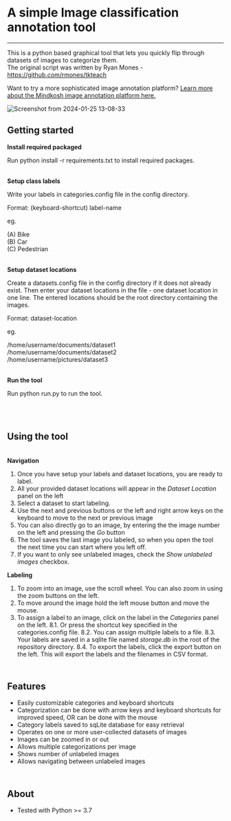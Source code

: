 # A simple Image classification annotation tool
-------------------------------------------------------------

This is a python based graphical tool that lets you quickly flip through datasets of images to categorize them.
\
The original script was written by Ryan Mones - https://github.com/rmones/tkteach

Want to try a more sophisticated image annotation platform? [Learn more about the Mindkosh image annotation platform here.](https://mindkosh.com/annotation-platform/image-annotation.html)

![Screenshot from 2024-01-25 13-08-33](https://github.com/Mindkosh/image-classification-labeler/assets/4280242/ea8c5343-f5b9-4dc0-b900-6022d1ed3d8f)


Getting started
----------
**Install required packaged**

Run python install -r requirements.txt to install required packages.

\
**Setup class labels**

Write your labels in categories.config file in the config directory.

Format:
(keyboard-shortcut) label-name


eg.

(A) Bike
\
(B) Car
\
(C) Pedestrian

\
**Setup dataset locations**

Create a datasets.config file in the config directory if it does not already exist. Then enter your dataset locations in the file - one dataset location in one line. The entered locations should be the root directory containing the images.

Format:
dataset-location


eg.

/home/username/documents/dataset1
\
/home/username/documents/dataset2
\
/home/username/pictures/dataset3


\
**Run the tool**

Run python run.py to run the tool.

\
\
Using the tool
----------
\
**Navigation**
1. Once you have setup your labels and dataset locations, you are ready to label.
2. All your provided dataset locations will appear in the _Dataset Location_ panel on the left
3. Select a dataset to start labeling.
4. Use the next and previous buttons or the left and right arrow keys on the keyboard to move to the next or previous image
5. You can also directly go to an image, by entering the the image number on the left and pressing the _Go_ button
6. The tool saves the last image you labeled, so when you open the tool the next time you can start where you left off.
7. If you want to only see unlabeled images, check the _Show unlabeled images_ checkbox.

**Labeling**
1. To zoom into an image, use the scroll wheel. You can also zoom in using the zoom buttons on the left.
2. To move around the image hold the left mouse button and move the mouse. 
3. To assign a label to an image, click on the label in the _Categories_ panel on the left.
   8.1. Or press the shortcut key specified in the categories.config file.
   8.2. You can assign multiple labels to a file.
   8.3. Your labels are saved in a sqlite file named _storage.db_ in the root of the repository directory.
   8.4. To export the labels, click the export button on the left. This will export the labels and the filenames in CSV format.
    

\
Features
----------

- Easily customizable categories and keyboard shortcuts
- Categorization can be done with arrow keys and keyboard shortcuts for improved speed, OR can be done with the mouse
- Category labels saved to sqLite database for easy retrieval
- Operates on one or more user-collected datasets of images
- Images can be zoomed in or out
- Allows multiple categorizations per image
- Shows number of unlabeled images
- Allows navigating between unlabeled images

\
About
-----------

- Tested with Python >= 3.7
